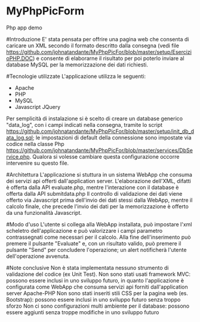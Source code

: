# MyPhpPicForm
Php app demo

#Introduzione
E' stata pensata per offrire una pagina web che consenta di caricare un XML secondo il formato descritto dalla consegna (vedi file https://github.com/johnatandante/MyPhpPicFor/blob/master/setup/EsercizioPHP.DOC) e consente di elaborarne il risultato per poi poterlo inviare al database MySQL per la memorizzazione dei dati richiesti. 

#Tecnologie utilizzate
L'applicazione utilizza le seguenti:
- Apache
- PHP
- MySQL
- Javascript JQuery

Per semplicità di instalazione si è scelto di creare un database generico "data_log", con i campi indicati nella consegna, tramite lo script https://github.com/johnatandante/MyPhpPicFor/blob/master/setup/init_db_data_log.sql; le impostazioni di default della connessione sono impostate via codice nella classe Php https://github.com/johnatandante/MyPhpPicFor/blob/master/services/DbService.php. Qualora si volesse cambiare questa configurazione occorre intervenire su questo file. 

#Architettura
L'applicazione si stuttura in un sistema WebApp che consuma dei servizi api offerti dall'application server.
L'elaborazione dell'XML, difatti è offerta dalla API evaluate.php, mentre l'interazione con il database è offerta dalla API submitdata.php
Il controllo di validazione dei dati viene offerto via Javascript prima dell'invio dei dati stessi dalla WebApp, mentre il calcolo finale, che precede l'invio dei dati per la memorizzazione è offerto da una funzionalità Javascript.

#Modo d'uso
L'utente si collega alla WebApp installata, può impostare l'xml scheletro dell'applicazione e può valorizzare i campi parametro contrassegnati come necessari per il calcolo. Alla fine dell'inserimento può premere il pulsante "Evaluate" e, con un risultato valido, può premere il pulsante "Send" per concludere l'operazione; un alert notificherà l'utente dell'operazione avvenuta.

#Note conclusive
Non è stata implementata nessuno strumento di validazione del codice (ex Unit Test).
Non sono stati usati framework MVC: possono essere inclusi in uno sviluppo futuro, in quanto l'applicazione è configurata come WebApp che consuma servizi api forniti dall'application server Apache-PHP
Non sono stati inseriti stili CSS per la pagina web (es. Bootstrap): possono essere inclusi in uno sviluppo futuro senza troppo sforzo
Non ci sono configurazioni multi ambiente per il database: possono essere aggiunti senza troppe modifiche in uno sviluppo futuro
